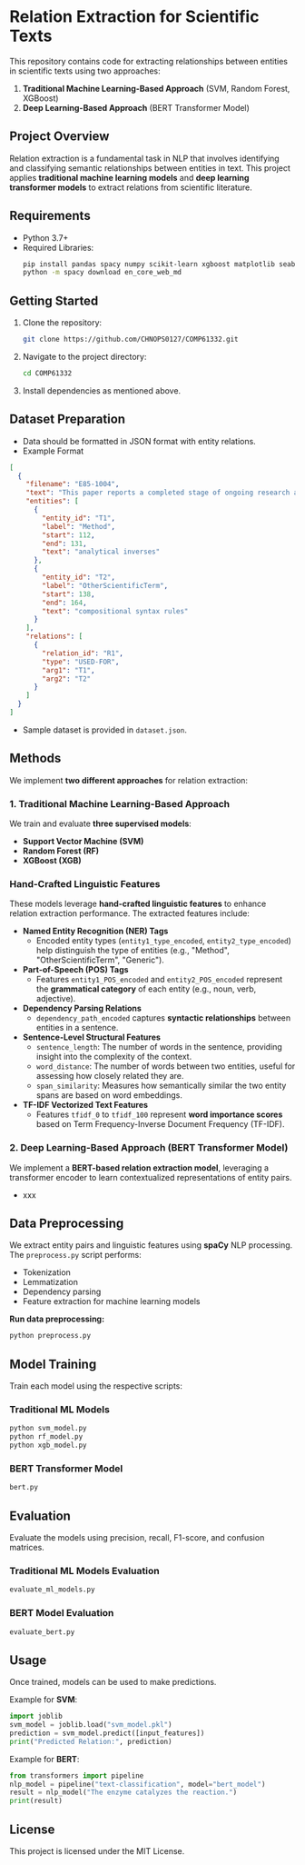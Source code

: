 # Relation Extraction for Scientific Texts

This repository contains code for extracting relationships between entities in scientific texts using two approaches:
1. **Traditional Machine Learning-Based Approach** (SVM, Random Forest, XGBoost)
2. **Deep Learning-Based Approach** (BERT Transformer Model)

## **Project Overview**
Relation extraction is a fundamental task in NLP that involves identifying and classifying semantic relationships between entities in text. This project applies **traditional machine learning models** and **deep learning transformer models** to extract relations from scientific literature.

## Requirements
* Python 3.7+
* Required Libraries:
  ```bash
  pip install pandas spacy numpy scikit-learn xgboost matplotlib seaborn
  python -m spacy download en_core_web_md
  ```

## Getting Started
1. Clone the repository:
   ```bash
   git clone https://github.com/CHNOPS0127/COMP61332.git
   ```
2. Navigate to the project directory:
   ```bash
   cd COMP61332
   ```
3. Install dependencies as mentioned above.

## Dataset Preparation
* Data should be formatted in JSON format with entity relations.
* Example Format
```json
[
  {
    "filename": "E85-1004",
    "text": "This paper reports a completed stage of ongoing research at the University of York...",
    "entities": [
      {
        "entity_id": "T1",
        "label": "Method",
        "start": 112,
        "end": 131,
        "text": "analytical inverses"
      },
      {
        "entity_id": "T2",
        "label": "OtherScientificTerm",
        "start": 138,
        "end": 164,
        "text": "compositional syntax rules"
      }
    ],
    "relations": [
      {
        "relation_id": "R1",
        "type": "USED-FOR",
        "arg1": "T1",
        "arg2": "T2"
      }
    ]
  }
]
```
* Sample dataset is provided in `dataset.json`.

## **Methods**
We implement **two different approaches** for relation extraction:

### **1. Traditional Machine Learning-Based Approach**
We train and evaluate **three supervised models**:
- **Support Vector Machine (SVM)**
- **Random Forest (RF)**
- **XGBoost (XGB)**

### Hand-Crafted Linguistic Features
These models leverage **hand-crafted linguistic features** to enhance relation extraction performance. The extracted features include:
- **Named Entity Recognition (NER) Tags**  
  - Encoded entity types (`entity1_type_encoded`, `entity2_type_encoded`) help distinguish the type of entities (e.g., "Method", "OtherScientificTerm", "Generic").  
- **Part-of-Speech (POS) Tags**  
  - Features `entity1_POS_encoded` and `entity2_POS_encoded` represent the **grammatical category** of each entity (e.g., noun, verb, adjective).  
- **Dependency Parsing Relations**  
  - `dependency_path_encoded` captures **syntactic relationships** between entities in a sentence.  
- **Sentence-Level Structural Features**  
  - `sentence_length`: The number of words in the sentence, providing insight into the complexity of the context.  
  - `word_distance`: The number of words between two entities, useful for assessing how closely related they are.  
  - `span_similarity`: Measures how semantically similar the two entity spans are based on word embeddings.
- **TF-IDF Vectorized Text Features**  
  - Features `tfidf_0` to `tfidf_100` represent **word importance scores** based on Term Frequency-Inverse Document Frequency (TF-IDF).  

### **2. Deep Learning-Based Approach (BERT Transformer Model)**
We implement a **BERT-based relation extraction model**, leveraging a transformer encoder to learn contextualized representations of entity pairs.

- xxx

## **Data Preprocessing**
We extract entity pairs and linguistic features using **spaCy** NLP processing. The `preprocess.py` script performs:
- Tokenization
- Lemmatization
- Dependency parsing
- Feature extraction for machine learning models

**Run data preprocessing:**
```bash
python preprocess.py
```

## **Model Training**
Train each model using the respective scripts:

### **Traditional ML Models**
```bash
python svm_model.py
python rf_model.py
python xgb_model.py
```

### **BERT Transformer Model**
```bash
bert.py
```

## **Evaluation**
Evaluate the models using precision, recall, F1-score, and confusion matrices.

### **Traditional ML Models Evaluation**
```bash
evaluate_ml_models.py
```

### **BERT Model Evaluation**
```bash
evaluate_bert.py
```

## **Usage**
Once trained, models can be used to make predictions.

Example for **SVM**:
```python
import joblib
svm_model = joblib.load("svm_model.pkl")
prediction = svm_model.predict([input_features])
print("Predicted Relation:", prediction)
```

Example for **BERT**:
```python
from transformers import pipeline
nlp_model = pipeline("text-classification", model="bert_model")
result = nlp_model("The enzyme catalyzes the reaction.")
print(result)
```

## **License**
This project is licensed under the MIT License. 
